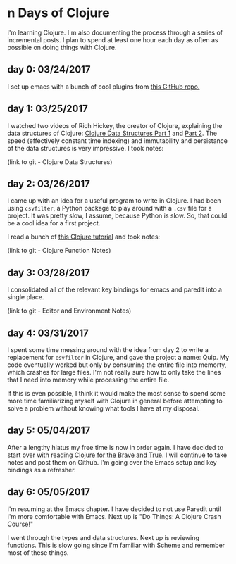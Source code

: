 # n Days of Clojure

I'm learning Clojure. I'm also documenting the process through a series of incremental posts. I plan to spend at least one hour each day as often as possible on doing things with Clojure.

## day 0: 03/24/2017

I set up emacs with a bunch of cool plugins from [this GitHub repo.](https://github.com/flyingmachine/emacs-for-clojure)

## day 1: 03/25/2017

I watched two videos of Rich Hickey, the creator of Clojure, explaining the data structures of Clojure: [Clojure Data Structures Part 1](https://www.youtube.com/watch?v=ketJlzX-254) and [Part 2](https://www.youtube.com/watch?v=sp2Zv7KFQQ0). The speed (effectively constant time indexing) and immutability and persistance of the data structures is very impressive. I took notes: 

(link to git - Clojure Data Structures)

## day 2: 03/26/2017

I came up with an idea for a useful program to write in Clojure. I had been using `csvfilter`, a Python package to play around with a `.csv` file for a project. It was pretty slow, I assume, because Python is slow. So, that could be a cool idea for a first project. 

I read a bunch of [this Clojure tutorial](http://www.braveclojure.com/do-things) and took notes:

(link to git - Clojure Function Notes)

## day 3: 03/28/2017

I consolidated all of the relevant key bindings for emacs and paredit into a single place.

(link to git - Editor and Environment Notes)

## day 4: 03/31/2017

I spent some time messing around with the idea from day 2 to write a replacement for `csvfilter` in Clojure, and gave the project a name: Quip. My code eventually worked but only by consuming the entire file into memorty, which crashes for large files. I'm not really sure how to only take the lines that I need into memory while processing the entire file. 

If this is even possible, I think it would make the most sense to spend some more time familiarizing myself with Clojure in general before attempting to solve a problem without knowing what tools I have at my disposal.

## day 5: 05/04/2017

After a lengthy hiatus my free time is now in order again. I have decided to start over with reading [Clojure for the Brave and True](http://www.braveclojure.com/). I will continue to take notes and post them on Github. I'm going over the Emacs setup and key bindings as a refresher. 

## day 6: 05/05/2017

I'm resuming at the Emacs chapter. I have decided to not use Paredit until I'm more comfortable with Emacs. Next up is "Do Things: A Clojure Crash Course!" 

I went through the types and data structures. Next up is reviewing functions. This is slow going since I'm familiar with Scheme and remember most of these things. 